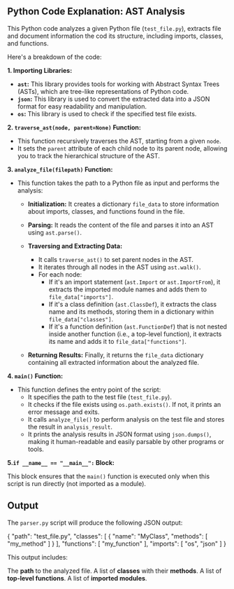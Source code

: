 ## Python Code Explanation: AST Analysis

This Python code analyzes a given Python file (`test_file.py`), extracts file and document information the cod its structure, including imports, classes, and functions.

Here's a breakdown of the code:

**1. Importing Libraries:**

* **`ast`:** This library provides tools for working with Abstract Syntax Trees (ASTs), which are tree-like representations of Python code.
* **`json`:** This library is used to convert the extracted data into a JSON format for easy readability and manipulation.
* **`os`:** This library is used to check if the specified test file exists.

**2. `traverse_ast(node, parent=None)` Function:**

* This function recursively traverses the AST, starting from a given `node`.
* It sets the `parent` attribute of each child node to its parent node, allowing you to track the hierarchical structure of the AST.

**3. `analyze_file(filepath)` Function:**

* This function takes the path to a Python file as input and performs the analysis:
  * **Initialization:** It creates a dictionary `file_data` to store information about imports, classes, and functions found in the file.
  * **Parsing:** It reads the content of the file and parses it into an AST using `ast.parse()`.
  * **Traversing and Extracting Data:**
    * It calls `traverse_ast()` to set parent nodes in the AST.
    * It iterates through all nodes in the AST using `ast.walk()`.
    * For each node:
      * If it's an import statement (`ast.Import` or `ast.ImportFrom`), it extracts the imported module names and adds them to `file_data["imports"]`.
      * If it's a class definition (`ast.ClassDef`), it extracts the class name and its methods, storing them in a dictionary within `file_data["classes"]`.
      * If it's a function definition (`ast.FunctionDef`) that is not nested inside another function (i.e., a top-level function), it extracts its name and adds it to `file_data["functions"]`.

  * **Returning Results:** Finally, it returns the `file_data` dictionary containing all extracted information about the analyzed file.

**4. `main()` Function:**

* This function defines the entry point of the script:
  * It specifies the path to the test file (`test_file.py`).
  * It checks if the file exists using `os.path.exists()`. If not, it prints an error message and exits.
  * It calls `analyze_file()` to perform analysis on the test file and stores the result in `analysis_result`.
  * It prints the analysis results in JSON format using `json.dumps()`, making it human-readable and easily parsable by other programs or tools.

**5.`if __name__ == "__main__":` Block:**

This block ensures that the `main()` function is executed only when this script is run directly (not imported as a module).

## Output

The `parser.py` script will produce the following JSON output:

{
    "path": "test_file.py",
    "classes": [
        {
            "name": "MyClass",
            "methods": [
                "my_method"
            ]
        }
    ],
    "functions": [
        "my_function"
    ],
    "imports": [
        "os",
        "json"
    ]
}

This output includes:

The **path** to the analyzed file.
A list of **classes** with their **methods**.
A list of **top-level functions**.
A list of **imported modules**.
